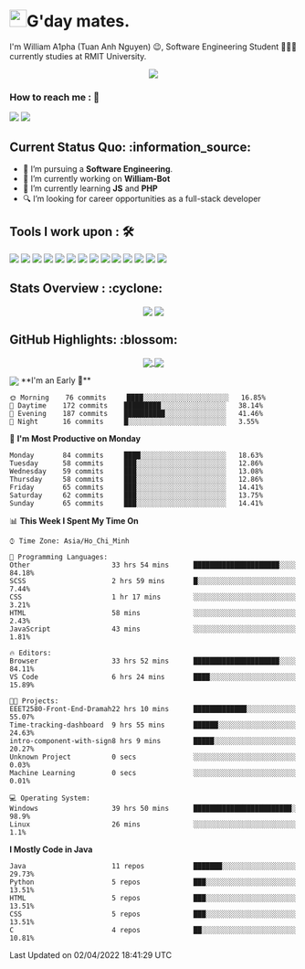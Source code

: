 <h1><img src="https://emojis.slackmojis.com/emojis/images/1531849430/4246/blob-sunglasses.gif?1531849430" width="30"/>G'day mates.</h1>

I'm William A1pha (Tuan Anh Nguyen) 😉, Software Engineering Student 👨🏻‍💻 currently studies at RMIT University.
<p align="center"><img src="https://readme-typing-svg.herokuapp.com?vCenter=true&width=500&lines=Software+Engineering+Student;Year+Two;RMIT+University" /></p>

### How to reach me : :iphone:
<a href="mailto: tuananh131001@gmail.com">
<a href="https://www.linkedin.com/in/tu%E1%BA%A5n-anh-nguy%E1%BB%85n-2051281b4/"><img src="https://img.shields.io/badge/WilliamA1pha-%230077B5.svg?&style=for-the-badge&logo=linkedin&logoColor=white" ></a>  <a href="http://discordapp.com/users/331413468202926081"><img src="https://img.shields.io/badge/Discord-5865F2?style=for-the-badge&logo=discord&logoColor=white" ></a>  
  
 <h2>Current Status Quo: :information_source:</h2>
  
- 💼 I’m pursuing a <strong>Software Engineering</strong>.
- 🔭 I’m currently working on <strong>William-Bot</strong> 
- 🌱 I’m currently learning <strong>JS</strong> and <strong>PHP</strong>
- 🔍 I’m looking for career opportunities as a full-stack developer
 <h2>Tools I work upon : 🛠</h2>
  
<!-- <img src="">   -->
<img src="https://img.shields.io/badge/HTML5-E34F26?style=for-the-badge&logo=html5&logoColor=white">  <img src="https://img.shields.io/badge/CSS3-1572B6?style=for-the-badge&logo=css3&logoColor=white">   <img src="https://img.shields.io/badge/Java%20-%23E00033.svg?&style=for-the-badge&logo=java&logoColor=white">   <img src="https://img.shields.io/badge/python%20-%2314354C.svg?&style=for-the-badge&logo=python&logoColor=white">   <img src="https://img.shields.io/badge/c++%20-%2300599C.svg?&style=for-the-badge&logo=c%2B%2B&logoColor=white">   <img src="https://img.shields.io/badge/MySQL-005C84?style=for-the-badge&logo=mysql&logoColor=white">    <img src="https://img.shields.io/badge/git%20-%23F05032.svg?&style=for-the-badge&logo=git&logoColor=white"/>   <img src="http://img.shields.io/badge/-VS%20Code-000000?style=for-the-badge&logo=Visual-studio-code&logoColor=blue"> <img src="https://img.shields.io/badge/Arduino_IDE-00979D?style=for-the-badge&logo=arduino&logoColor=white"> <img src="https://img.shields.io/badge/Codewars-B1361E?style=for-the-badge&logo=Codewars&logoColor=white"> <img src="https://img.shields.io/badge/PyCharm-000000.svg?&style=for-the-badge&logo=PyCharm&logoColor=white"> <img src="https://img.shields.io/badge/Visual_Studio-5C2D91?style=for-the-badge&logo=visual%20studio&logoColor=white">  <img src="https://img.shields.io/badge/Visual_Studio_Code-0078D4?style=for-the-badge&logo=visual%20studio%20code&logoColor=white"> <img src="https://img.shields.io/badge/-Hackerrank-2EC866?style=for-the-badge&logo=HackerRank&logoColor=white">

  <h2>Stats Overview : :cyclone: </h2>
  <p align="center">
<img align="center" src="https://github-readme-stats.vercel.app/api?username=wi2liamalpha&show_icons=true&count_private=true&hide=stars&include_all_commits=false&theme=aura" />
<img align="center" src="https://github-profile-trophy.vercel.app/?username=wi2liamalpha&theme=dracula&no-bg=true&row=1"/>
  </p>

  <h2>GitHub Highlights: :blossom:</h2>
  <p align="center">
<a href="">
  <img align="center" src="https://github-readme-stats.vercel.app/api/top-langs/?username=wi2liamalpha&langs_count=8&layout=compact&theme=material-palenight&hide=html,Tcl" />
</a>
<a href="">
  <img align="center" src="http://github-readme-streak-stats.herokuapp.com?user=wi2liamalpha&theme=material-palenight"/>
</a>
  </p>
 <img align="center" src="https://activity-graph.herokuapp.com/graph?username=wi2liamalpha&theme=react-dark"/>
<!--START_SECTION:waka-->
**I'm an Early 🐤** 

```text
🌞 Morning    76 commits     ████░░░░░░░░░░░░░░░░░░░░░   16.85% 
🌆 Daytime    172 commits    █████████░░░░░░░░░░░░░░░░   38.14% 
🌃 Evening    187 commits    ██████████░░░░░░░░░░░░░░░   41.46% 
🌙 Night      16 commits     █░░░░░░░░░░░░░░░░░░░░░░░░   3.55%

```
📅 **I'm Most Productive on Monday** 

```text
Monday       84 commits     ████░░░░░░░░░░░░░░░░░░░░░   18.63% 
Tuesday      58 commits     ███░░░░░░░░░░░░░░░░░░░░░░   12.86% 
Wednesday    59 commits     ███░░░░░░░░░░░░░░░░░░░░░░   13.08% 
Thursday     58 commits     ███░░░░░░░░░░░░░░░░░░░░░░   12.86% 
Friday       65 commits     ███░░░░░░░░░░░░░░░░░░░░░░   14.41% 
Saturday     62 commits     ███░░░░░░░░░░░░░░░░░░░░░░   13.75% 
Sunday       65 commits     ███░░░░░░░░░░░░░░░░░░░░░░   14.41%

```


📊 **This Week I Spent My Time On** 

```text
⌚︎ Time Zone: Asia/Ho_Chi_Minh

💬 Programming Languages: 
Other                    33 hrs 54 mins      █████████████████████░░░░   84.18% 
SCSS                     2 hrs 59 mins       █░░░░░░░░░░░░░░░░░░░░░░░░   7.44% 
CSS                      1 hr 17 mins        ░░░░░░░░░░░░░░░░░░░░░░░░░   3.21% 
HTML                     58 mins             ░░░░░░░░░░░░░░░░░░░░░░░░░   2.43% 
JavaScript               43 mins             ░░░░░░░░░░░░░░░░░░░░░░░░░   1.81%

🔥 Editors: 
Browser                  33 hrs 52 mins      █████████████████████░░░░   84.11% 
VS Code                  6 hrs 24 mins       ████░░░░░░░░░░░░░░░░░░░░░   15.89%

🐱‍💻 Projects: 
EEET2580-Front-End-Dramah22 hrs 10 mins      █████████████░░░░░░░░░░░░   55.07% 
Time-tracking-dashboard  9 hrs 55 mins       ██████░░░░░░░░░░░░░░░░░░░   24.63% 
intro-component-with-sign8 hrs 9 mins        █████░░░░░░░░░░░░░░░░░░░░   20.27% 
Unknown Project          0 secs              ░░░░░░░░░░░░░░░░░░░░░░░░░   0.03% 
Machine Learning         0 secs              ░░░░░░░░░░░░░░░░░░░░░░░░░   0.01%

💻 Operating System: 
Windows                  39 hrs 50 mins      ████████████████████████░   98.9% 
Linux                    26 mins             ░░░░░░░░░░░░░░░░░░░░░░░░░   1.1%

```

**I Mostly Code in Java** 

```text
Java                     11 repos            ███████░░░░░░░░░░░░░░░░░░   29.73% 
Python                   5 repos             ███░░░░░░░░░░░░░░░░░░░░░░   13.51% 
HTML                     5 repos             ███░░░░░░░░░░░░░░░░░░░░░░   13.51% 
CSS                      5 repos             ███░░░░░░░░░░░░░░░░░░░░░░   13.51% 
C                        4 repos             ██░░░░░░░░░░░░░░░░░░░░░░░   10.81%

```



 Last Updated on 02/04/2022 18:41:29 UTC
<!--END_SECTION:waka-->
